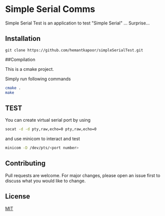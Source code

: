 # Simple Serial Comms

Simple Serial Test is an application to test "Simple Serial" ... Surprise...


## Installation

```
git clone https://github.com/hemantkapoor/simpleSerialTest.git
```

##Compilation

This is a cmake project.

Simply run following commands

```bash
cmake .
make
```


## TEST

You can create virtual serial port by using
 
```bash
socat -d -d pty,raw,echo=0 pty,raw,echo=0
```

and use minicom to interact and test
 
```bash
minicom -D /dev/pts/<port number> 
```



## Contributing
Pull requests are welcome. For major changes, please open an issue first to discuss what you would like to change.

## License
[MIT](https://choosealicense.com/licenses/mit/)
